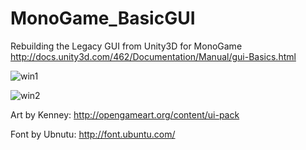 # MonoGame_BasicGUI
Rebuilding the Legacy GUI from Unity3D for MonoGame
http://docs.unity3d.com/462/Documentation/Manual/gui-Basics.html

![win1](https://cloud.githubusercontent.com/assets/1466920/13226860/f7430764-d993-11e5-8687-4e2555abc24f.PNG)

![win2](https://cloud.githubusercontent.com/assets/1466920/13230429/a19e68c8-d9a5-11e5-94d0-f32fcbf915be.PNG)

Art by Kenney:
http://opengameart.org/content/ui-pack

Font by Ubnutu:
http://font.ubuntu.com/
